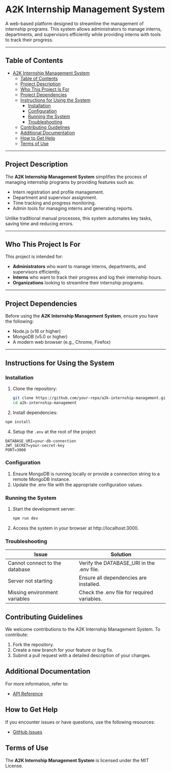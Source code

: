 # A2K Internship Management System

A web-based platform designed to streamline the management of internship programs. This system allows administrators to manage interns, departments, and supervisors efficiently while providing interns with tools to track their progress.

---

## Table of Contents

- [A2K Internship Management System](#a2k-internship-management-system)
  - [Table of Contents](#table-of-contents)
  - [Project Description](#project-description)
  - [Who This Project Is For](#who-this-project-is-for)
  - [Project Dependencies](#project-dependencies)
  - [Instructions for Using the System](#instructions-for-using-the-system)
    - [Installation](#installation)
    - [Configuration](#configuration)
    - [Running the System](#running-the-system)
    - [Troubleshooting](#troubleshooting)
  - [Contributing Guidelines](#contributing-guidelines)
  - [Additional Documentation](#additional-documentation)
  - [How to Get Help](#how-to-get-help)
  - [Terms of Use](#terms-of-use)

---

## Project Description

The **A2K Internship Management System** simplifies the process of managing internship programs by providing features such as:

- Intern registration and profile management.
- Department and supervisor assignment.
- Time tracking and progress monitoring.
- Admin tools for managing interns and generating reports.

Unlike traditional manual processes, this system automates key tasks, saving time and reducing errors.

---

## Who This Project Is For

This project is intended for:

- **Administrators** who want to manage interns, departments, and supervisors efficiently.
- **Interns** who want to track their progress and log their internship hours.
- **Organizations** looking to streamline their internship programs.

---

## Project Dependencies

Before using the **A2K Internship Management System**, ensure you have the following:

- Node.js (v16 or higher)
- MongoDB (v5.0 or higher)
- A modern web browser (e.g., Chrome, Firefox)

---

## Instructions for Using the System

### Installation

1. Clone the repository:
   ```bash
   git clone https://github.com/your-repo/a2k-internship-management.git
   cd a2k-internship-management
   ```
2. Install dependencies:
  ```bash
  npm install
  ```


4. Setup the `.env` at the root of the project
  ```env
  DATABASE_URI=your-db-connection
  JWT_SECRET=your-secret-key
  PORT=3000 
  ```

### Configuration

1. Ensure MongoDB is running locally or provide a connection string to a remote MongoDB instance.
2. Update the .env file with the appropriate configuration values.

### Running the System

1. Start the development server:
   ```bash
   npm run dev
   ```
2. Access the system in your browser at http://localhost:3000.

### Troubleshooting
Issue | Solution
------|----------
Cannot connect to the database |	Verify the DATABASE_URI in the .env file.
Server not starting	| Ensure all dependencies are installed.
Missing environment variables	| Check the .env file for required variables.

## Contributing Guidelines

We welcome contributions to the A2K Internship Management System. To contribute:

1. Fork the repository.
2. Create a new branch for your feature or bug fix.
3. Submit a pull request with a detailed description of your changes.

## Additional Documentation

For more information, refer to:

* [API Reference](/API_REFERENCE.md)


## How to Get Help

If you encounter issues or have questions, use the following resources:

* [GitHub Issues](https://github.com/IamIsthill/intern-server/issues)

## Terms of Use

The **A2K Internship Management System** is licensed under the MIT License.


